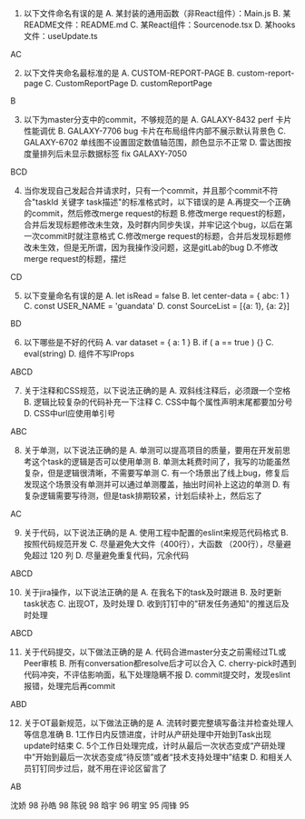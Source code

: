 1. 以下文件命名有误的是
   A. 某封装的通用函数（非React组件）：Main.js
   B. 某README文件：README.md
   C. 某React组件：Sourcenode.tsx
   D. 某hooks文件：useUpdate.ts

AC

2. 以下文件夹命名最标准的是
   A. CUSTOM-REPORT-PAGE
   B. custom-report-page
   C. CustomReportPage
   D. customReportPage

B

3. 以下为master分支中的commit，不够规范的是
   A. GALAXY-8432 perf 卡片性能调优
   B. GALAXY-7706 bug 卡片在布局组件内部不展示默认背景色
   C. GALAXY-6702 单线图不设置固定数值轴范围，颜色显示不正常
   D. 雷达图按度量排列后未显示数据标签 fix GALAXY-7050

BCD

4. 当你发现自己发起合并请求时，只有一个commit，并且那个commit不符合"taskId 关键字 task描述"的标准格式时，以下错误的是
   A.再提交一个正确的commit，然后修改merge request的标题
   B.修改merge request的标题，合并后发现标题修改未生效，及时群内同步失误，并牢记这个bug，以后在第一次commit时就注意格式
   C.修改merge request的标题，合并后发现标题修改未生效，但是无所谓，因为我操作没问题，这是gitLab的bug
   D.不修改merge request的标题，摆烂

CD

5. 以下变量命名有误的是
   A. let isRead = false
   B. let center-data = { abc: 1 }
   C. const USER_NAME = 'guandata'
   D. const SourceList = [{a: 1}, {a: 2}]

BD

6. 以下哪些是不好的代码
   A. var dataset = { a: 1 }
   B. if ( a == true ) {}
   C. eval(string)
   D. 组件不写IProps
   
ABCD

7. 关于注释和CSS规范，以下说法正确的是
   A. 双斜线注释后，必须跟一个空格
   B. 逻辑比较复杂的代码补充一下注释
   C. CSS中每个属性声明末尾都要加分号
   D. CSS中url应使用单引号

ABC

8. 关于单测，以下说法正确的是
   A. 单测可以提高项目的质量，要用在开发前思考这个task的逻辑是否可以使用单测
   B. 单测太耗费时间了，我写的功能虽然复杂，但是逻辑很清晰，不需要写单测
   C. 有一个场景出了线上bug，修复后发现这个场景没有单测并可以通过单测覆盖，抽出时间补上这边的单测
   D. 有复杂逻辑需要写待测，但是task排期较紧，计划后续补上，然后忘了

AC

9. 关于代码，以下说法正确的是
   A. 使用工程中配置的eslint来规范代码格式
   B. 按照代码规范开发
   C. 尽量避免大文件（400行），大函数 （200行），尽量避免超过 120 列
   D. 尽量避免重复代码，冗余代码

ABCD

10. 关于jira操作，以下说法正确的是 
    A. 在我名下的task及时跟进
    B. 及时更新task状态
    C. 出现OT，及时处理
    D. 收到钉钉中的"研发任务通知"的推送后及时处理

ABCD

11. 关于代码提交，以下做法正确的是 
    A. 代码合进master分支之前需经过TL或Peer审核
    B. 所有conversation都resolve后才可以合入
    C. cherry-pick时遇到代码冲突，不评估影响面，私下处理隐瞒不报
    D. commit提交时，发现eslint报错，处理完后再commit

ABD

12. 关于OT最新规范，以下做法正确的是
    A. 流转时要完整填写备注并检查处理人等信息准确
    B. 1工作日内反馈进度，计时从产研处理中开始到Task出现update时结束
    C. 5个工作日处理完成，计时从最后一次状态变成“产研处理中”开始到最后一次状态变成“待反馈”或者“技术支持处理中”结束
    D. 和相关人员钉钉同步过后，就不用在评论区留言了
    
AB

沈娇 98
孙皓 98
陈锐 98
晗宇 96
明宝 95
闯锋 95

